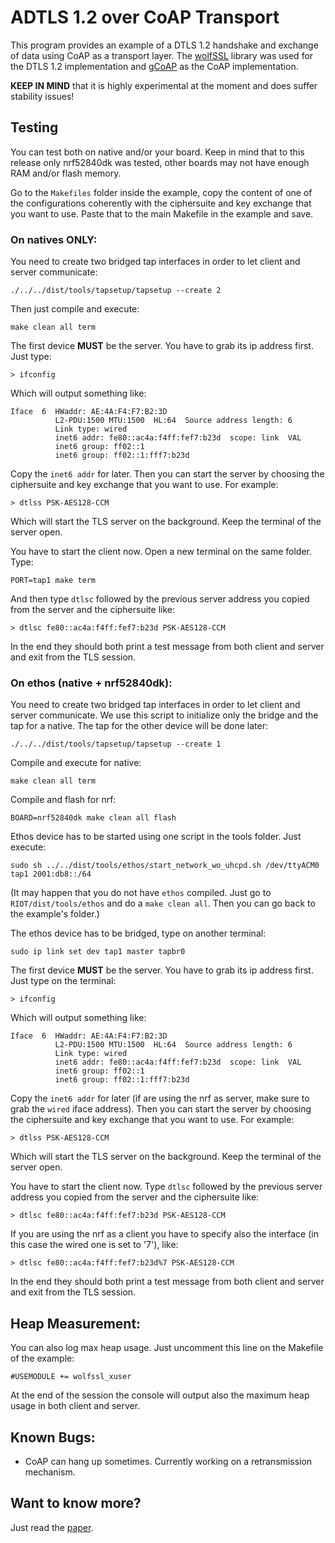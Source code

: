 # ADTLS 1.2 over CoAP Transport

This program provides an example of a DTLS 1.2 handshake and exchange of data using CoAP as a transport layer.
The [wolfSSL](https://github.com/wolfSSL/wolfssl) library was used for the DTLS 1.2 implementation and [gCoAP](https://riot-os.org/api/group__net__gcoap.html) as the CoAP implementation.

**KEEP IN MIND** that it is highly experimental at the moment and does suffer stability issues!

## Testing

You can test both on native and/or your board. Keep in mind that to this release only nrf52840dk was tested, other boards may not have enough RAM and/or flash memory.

Go to the `Makefiles` folder inside the example, copy the content of one of the configurations coherently with the ciphersuite and key exchange that you want to use. Paste that to the main Makefile in the example and save.

### On natives ONLY:

You need to create two bridged tap interfaces in order to let client and server communicate:

    ./../../dist/tools/tapsetup/tapsetup --create 2

Then just compile and execute:

    make clean all term

The first device **MUST** be the server. You have to grab its ip address first. Just type:

    > ifconfig
    
Which will output something like:

```
Iface  6  HWaddr: AE:4A:F4:F7:B2:3D 
          L2-PDU:1500 MTU:1500  HL:64  Source address length: 6
          Link type: wired
          inet6 addr: fe80::ac4a:f4ff:fef7:b23d  scope: link  VAL
          inet6 group: ff02::1
          inet6 group: ff02::1:fff7:b23d
```

Copy the `inet6 addr` for later. Then you can start the server by choosing the ciphersuite and key exchange that you want to use. For example:

    > dtlss PSK-AES128-CCM
    
Which will start the TLS server on the background. Keep the terminal of the server open.

You have to start the client now. Open a new terminal on the same folder. Type:

    PORT=tap1 make term
    
And then type `dtlsc` followed by the previous server address you copied from the server and the ciphersuite like:

    > dtlsc fe80::ac4a:f4ff:fef7:b23d PSK-AES128-CCM

In the end they should both print a test message from both client and server and exit from the TLS session.

### On ethos (native + nrf52840dk):

You need to create two bridged tap interfaces in order to let client and server communicate. We use this script to initialize only the bridge and the tap for a native. The tap for the other device will be done later:

    ./../../dist/tools/tapsetup/tapsetup --create 1

Compile and execute for native:

    make clean all term
    
Compile and flash for nrf:

    BOARD=nrf52840dk make clean all flash
    
Ethos device has to be started using one script in the tools folder. Just execute:

    sudo sh ../../dist/tools/ethos/start_network_wo_uhcpd.sh /dev/ttyACM0 tap1 2001:db8::/64
    
(It may happen that you do not have `ethos` compiled. Just go to `RIOT/dist/tools/ethos` and do a `make clean all`. Then you can go back to the example's folder.)

The ethos device has to be bridged, type on another terminal:

    sudo ip link set dev tap1 master tapbr0

The first device **MUST** be the server. You have to grab its ip address first. Just type on the terminal:

    > ifconfig
    
Which will output something like:

```
Iface  6  HWaddr: AE:4A:F4:F7:B2:3D 
          L2-PDU:1500 MTU:1500  HL:64  Source address length: 6
          Link type: wired
          inet6 addr: fe80::ac4a:f4ff:fef7:b23d  scope: link  VAL
          inet6 group: ff02::1
          inet6 group: ff02::1:fff7:b23d
```

Copy the `inet6 addr` for later (if are using the nrf as server, make sure to grab the `wired` iface address). Then you can start the server by choosing the ciphersuite and key exchange that you want to use. For example:

    > dtlss PSK-AES128-CCM
    
Which will start the TLS server on the background. Keep the terminal of the server open.

You have to start the client now. Type `dtlsc` followed by the previous server address you copied from the server and the ciphersuite like:

    > dtlsc fe80::ac4a:f4ff:fef7:b23d PSK-AES128-CCM
    
If you are using the nrf as a client you have to specify also the interface (in this case the wired one is set to '7'), like:

    > dtlsc fe80::ac4a:f4ff:fef7:b23d%7 PSK-AES128-CCM

In the end they should both print a test message from both client and server and exit from the TLS session.

## Heap Measurement:

You can also log max heap usage. Just uncomment this line on the Makefile of the example:

    #USEMODULE += wolfssl_xuser
    
At the end of the session the console will output also the maximum heap usage in both client and server.

## Known Bugs:

- CoAP can hang up sometimes. Currently working on a retransmission mechanism.

## Want to know more?

Just read the [paper](https://tools.ietf.org/html/draft-friel-tls-atls-03).

